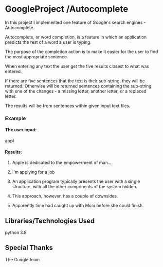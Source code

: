 # GoogleProject /Autocomplete
In this project I implemented one feature of Google's search engines - Autocomplete.

Autocomplete, or word completion, is a feature in which an application predicts the rest of a word a user is typing.

The purpose of the completion action is to make it easier for the user to find the most appropriate sentence.

When entering any text the user get the five results closest to what was entered.

If there are five sentences that the text is their sub-string, they will be returned.
Otherwise will be returned sentences containing the sub-string with one of the changes - a missing letter, another letter, or a replaced letter.

The results will be from sentences within given input text files.

### Example
#### The user input: 
appl

#### Results:
1. Apple is dedicated to the empowerment of man....

2. I'm applying for a job

3. An application program typically presents the user with a single structure, 
with all the other components of the system hidden.

4. This approach, however, has a couple of downsides.

5. Apparently time had caught up with Mom before she could finish.

## Libraries/Technologies Used
python 3.8

## Special Thanks
The Google team
